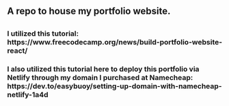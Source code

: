 <h2>A repo to house my portfolio website.<h2/>

<h3> I utilized this tutorial: https://www.freecodecamp.org/news/build-portfolio-website-react/ </h3>

<h3> I also utilized this tutorial here to deploy this portfolio via Netlify through my domain I purchased at Namecheap: https://dev.to/easybuoy/setting-up-domain-with-namecheap-netlify-1a4d </h3>
